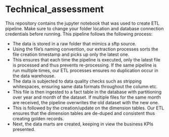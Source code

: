 # Technical_assessment
This repository contains the jupyter notebook that was used to create ETL pipeline.
Make sure to change your folder location and database connection credentials before running.
This pipeline follows the following process:
- The data is stored in a raw folder that mimics a sftp source.
- Using the file’s naming convention, our extraction processes sorts the file creation timestamp and picks up only the latest one.
- This ensures that each time the pipeline is executed, only the latest file is processed and thus prevents re-processing. If the same pipeline is run multiple times, our ETL processes ensures no duplication occur 
  in the data warehouse.
- The data is subjected to data quality checks such as stripping whitespaces, ensuring same data formats throughout the column etc.
- This file is then ingested to a fact table in the database with partitioning over year and month of the dataset. If multiple files for the same month are received, the pipeline overwrites the old dataset with the 
  new one.
- This is followed by the creation/update on the dimension tables. Our ETL ensures that the dimension tables are de-duped and consistent thus creating golden records.
- Next, the data marts are created, keeping in view the business KPIs presented.

